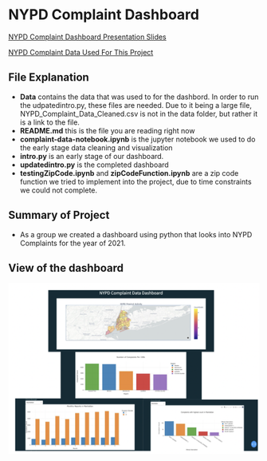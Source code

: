 # NYPD Complaint Dashboard

[NYPD Complaint Dashboard Presentation Slides](https://docs.google.com/presentation/d/1ZYhNMJTZ27TFEKXZqjKztTF_0PHSeJaetpnx8PxasCs/edit?usp=sharing)

[NYPD Complaint Data Used For This Project](https://data.cityofnewyork.us/Public-Safety/NYPD-Complaint-Data-Current-Year-To-Date-/5uac-w243)

## File Explanation
- **Data** contains the data that was used to for the dashbord. In order to run the udpatedintro.py, these files are needed. Due to it being a large file, NYPD_Complaint_Data_Cleaned.csv is not in the data folder, but rather it is a link to the file.
- **README.md** this is the file you are reading right now
- **complaint-data-notebook.ipynb** is the jupyter notebook we used to do the early stage data cleaning and visualization  
- **intro.py** is an early stage of our dashboard.
- **updatedintro.py** is the completed dashboard
- **testingZipCode.ipynb** and **zipCodeFunction.ipynb** are a zip code function we tried to implement into the project, due to time constraints we could not complete.

## Summary of Project
- As a group we created a dashboard using python that looks into NYPD Complaints for the year of 2021. 

## View of the dashboard
![Dashboard](https://github.com/DavidGuzman1999/CTPDataScienceProject/blob/main/Screen%20Shot%202022-02-01%20at%206.38.11%20PM.png)


